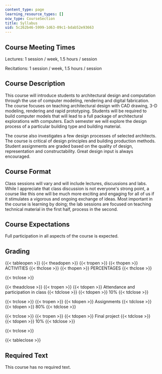 ```yaml
---
content_type: page
learning_resource_types: []
ocw_type: CourseSection
title: Syllabus
uid: 5c262b46-5999-1d63-09c1-bdab52e93663
---
```


Course Meeting Times
--------------------

Lectures: 1 session / week, 1.5 hours / session

Recitations: 1 session / week, 1.5 hours / session

Course Description
------------------

This course will introduce students to architectural design and computation through the use of computer modeling, rendering and digital fabrication. The course focuses on teaching architectural design with CAD drawing, 3-D modeling, rendering and rapid prototyping. Students will be required to build computer models that will lead to a full package of architectural explorations with computers. Each semester we will explore the design process of a particular building type and building material.

The course also investigates a few design processes of selected architects. The course is critical of design principles and building production methods. Student assignments are graded based on the quality of design, representation and constructability. Great design input is always encouraged.

Course Format
-------------

Class sessions will vary and will include lectures, discussions and labs. While I appreciate that class discussion is not everyone's strong point, a course like this one will be much more exciting and engaging for all of us if it stimulates a vigorous and ongoing exchange of ideas. Most important in the course is learning by doing; the lab sessions are focused on teaching technical material in the first half, process in the second.

Course Expectations
-------------------

Full participation in all aspects of the course is expected.

Grading
-------

{{< tableopen >}}
{{< theadopen >}}
{{< tropen >}}
{{< thopen >}}
ACTIVITIES
{{< thclose >}}
{{< thopen >}}
PERCENTAGES
{{< thclose >}}

{{< trclose >}}

{{< theadclose >}}
{{< tropen >}}
{{< tdopen >}}
Attendance and participation in class
{{< tdclose >}}
{{< tdopen >}}
10%
{{< tdclose >}}

{{< trclose >}}
{{< tropen >}}
{{< tdopen >}}
Assignments
{{< tdclose >}}
{{< tdopen >}}
80%
{{< tdclose >}}

{{< trclose >}}
{{< tropen >}}
{{< tdopen >}}
Final project
{{< tdclose >}}
{{< tdopen >}}
10%
{{< tdclose >}}

{{< trclose >}}

{{< tableclose >}}

Required Text
-------------

This course has no required text.